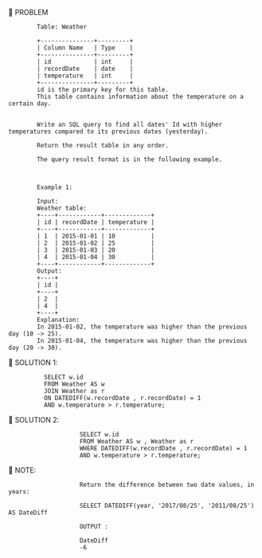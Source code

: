 

:round_pushpin: PROBLEM

            Table: Weather

            +---------------+---------+
            | Column Name   | Type    |
            +---------------+---------+
            | id            | int     |
            | recordDate    | date    |
            | temperature   | int     |
            +---------------+---------+
            id is the primary key for this table.
            This table contains information about the temperature on a certain day.


            Write an SQL query to find all dates' Id with higher temperatures compared to its previous dates (yesterday).

            Return the result table in any order.

            The query result format is in the following example.



            Example 1:

            Input: 
            Weather table:
            +----+------------+-------------+
            | id | recordDate | temperature |
            +----+------------+-------------+
            | 1  | 2015-01-01 | 10          |
            | 2  | 2015-01-02 | 25          |
            | 3  | 2015-01-03 | 20          |
            | 4  | 2015-01-04 | 30          |
            +----+------------+-------------+
            Output: 
            +----+
            | id |
            +----+
            | 2  |
            | 4  |
            +----+
            Explanation: 
            In 2015-01-02, the temperature was higher than the previous day (10 -> 25).
            In 2015-01-04, the temperature was higher than the previous day (20 -> 30).



:round_pushpin: SOLUTION 1:


              SELECT w.id 
              FROM Weather AS w
              JOIN Weather as r 
              ON DATEDIFF(w.recordDate , r.recordDate) = 1
              AND w.temperature > r.temperature;


:round_pushpin: SOLUTION 2:

                        SELECT w.id 
                        FROM Weather AS w , Weather as r 
                        WHERE DATEDIFF(w.recordDate , r.recordDate) = 1
                        AND w.temperature > r.temperature;


:round_pushpin:  NOTE:


                        Return the difference between two date values, in years:

                        SELECT DATEDIFF(year, '2017/08/25', '2011/08/25') AS DateDiff
                        
                        OUTPUT :
                        
                        DateDiff
                        -6






